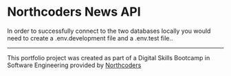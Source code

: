 # Northcoders News API

In order to successfully connect to the two databases locally you would need to create a .env.development file and a .env.test file..

---

This portfolio project was created as part of a Digital Skills Bootcamp in Software Engineering provided by [Northcoders](https://northcoders.com/)
